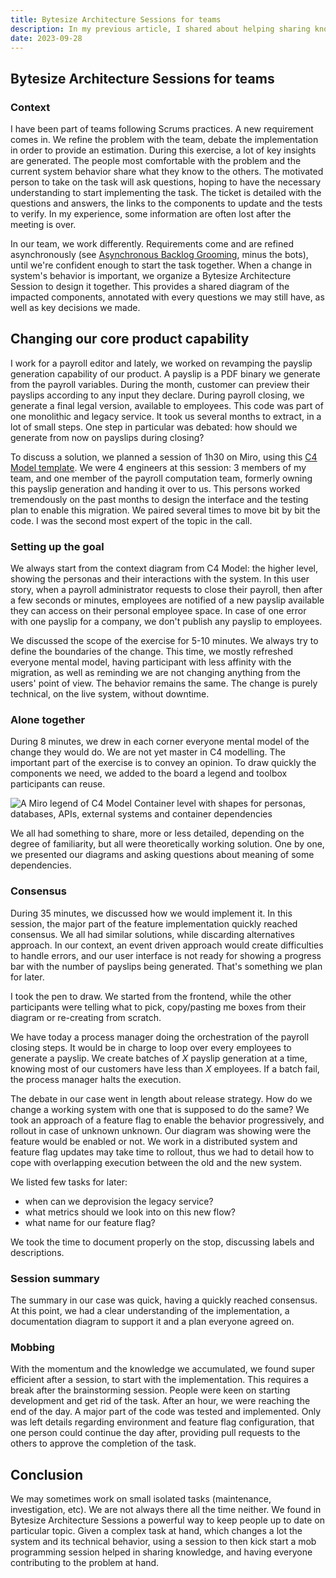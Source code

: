 ```yaml
---
title: Bytesize Architecture Sessions for teams
description: In my previous article, I shared about helping sharing knowledge and maintain documentation in a team. In this one, I go in details about the application of this framework within a team, telling the story of one our session
date: 2023-09-28
---
```


## Bytesize Architecture Sessions for teams

### Context

I have been part of teams following Scrums practices. A new requirement comes in. We refine the problem with the team,  debate the implementation in order to provide an estimation. During this exercise, a lot of key insights are generated. The people most comfortable with the problem and the current system behavior share what they know to the others. The motivated person to take on the task will ask questions, hoping to have the necessary understanding to start implementing the task. The ticket is detailed with the questions and answers, the links to the components to update and the tests to verify. In my experience, some information are often lost after the meeting is over.

<!-- Most of the time in my experience, questions rise during the development of the task. The person responsible of the task discovers edge cases, raise design questions and improvements. Follows a suite of exchange with the rest of the team, until the questions are answered and consensus reached. -->

In our team, we work differently. Requirements come and are refined asynchronously (see [Asynchronous Backlog Grooming](https://backstage.payfit.com/asynchronous-backlog-grooming/), minus the bots), until we're confident enough to start the task together. When a change in system's behavior is important, we organize a Bytesize Architecture Session to design it together. This provides a shared diagram of the impacted components, annotated with every questions we may still have, as well as key decisions we made.

## Changing our core product capability

I work for a payroll editor and lately, we worked on revamping the payslip generation capability of our product. A payslip is a PDF binary we generate from the payroll variables. During the month, customer can preview their payslips according to any input they declare. During payroll closing, we generate a final legal version, available to employees. This code was part of one monolithic and legacy service. It took us several months to extract, in a lot of small steps. One step in particular was debated: how should we generate from now on payslips during closing?

To discuss a solution, we planned a session of 1h30 on Miro, using this [C4 Model template](https://miro.com/miroverse/c4-model-getting-started-workshop/). We were 4 engineers at this session: 3 members of my team, and one member of the payroll computation team, formerly owning this payslip generation and handing it over to us. This persons worked tremendously on the past months to design the interface and the testing plan to enable this migration. We paired several times to move bit by bit the code. I was the second most expert of the topic in the call.

### Setting up the goal

We always start from the context diagram from C4 Model: the higher level, showing the personas and their interactions with the system. In this user story, when a payroll administrator requests to close their payroll, then after a few seconds or minutes, employees are notified of a new payslip available they can access on their personal employee space. In case of one error with one payslip for a company, we don't publish any payslip to employees.

We discussed the scope of the exercise for 5-10 minutes. We always try to define the boundaries of the change. This time, we mostly refreshed everyone mental model, having participant with less affinity with the migration, as well as reminding we are not changing anything from the users' point of view. The behavior remains the same. The change is purely technical, on the live system, without downtime.

### Alone together

During 8 minutes, we drew in each corner everyone mental model of the change they would do. We are not yet master in C4 modelling. The important part of the exercise is to convey an opinion. To draw quickly the components we need, we added to the board a legend and toolbox participants can reuse.

![A Miro legend of C4 Model Container level with shapes for personas, databases, APIs, external systems and container dependencies](/articles/3.alone-together-legend.png)

We all had something to share, more or less detailed, depending on the degree of familiarity, but all were theoretically working solution. One by one, we presented our diagrams and asking questions about meaning of some dependencies.

### Consensus

During 35 minutes, we discussed how we would implement it. In this session, the major part of the feature implementation quickly reached consensus. We all had similar solutions, while discarding alternatives approach. In our context, an event driven approach would create difficulties to handle errors, and our user interface is not ready for showing a progress bar with the number of payslips being generated. That's something we plan for later.

I took the pen to draw. We started from the frontend, while the other participants were telling what to pick, copy/pasting me boxes from their diagram or re-creating from scratch.

We have today a process manager doing the orchestration of the payroll closing steps. It would be in charge to loop over every employees to generate a payslip. We create batches of _X_ payslip generation at a time, knowing most of our customers have less than _X_ employees. If a batch fail, the process manager halts the execution.

The debate in our case went in length about release strategy. How do we change a working system with one that is supposed to do the same? We took an approach of a feature flag to enable the behavior progressively, and rollout in case of unknown unknown. Our diagram was showing were the feature would be enabled or not. We work in a distributed system and feature flag updates may take time to rollout, thus we had to detail how to cope with overlapping execution between the old and the new system.

We listed few tasks for later:

- when can we deprovision the legacy service?
- what metrics should we look into on this new flow?
- what name for our feature flag?

We took the time to document properly on the stop, discussing labels and descriptions.

### Session summary

The summary in our case was quick, having a quickly reached consensus. At this point, we had a clear understanding of the implementation, a documentation diagram to support it and a plan everyone agreed on.

### Mobbing

With the momentum and the knowledge we accumulated, we found super efficient after a session, to start with the implementation. This requires a break after the brainstorming session. People were keen on starting development and get rid of the task. After an hour, we were reaching the end of the day. A major part of the code was tested and implemented. Only was left details regarding environment and feature flag configuration, that one person could continue the day after, providing pull requests to the others to approve the completion of the task.

## Conclusion

We may sometimes work on small isolated tasks (maintenance, investigation, etc). We are not always there all the time neither. We found in Bytesize Architecture Sessions a powerful way to keep people up to date on particular topic. Given a complex task at hand, which changes a lot the system and its technical behavior, using a session to then kick start a mob programming session helped in sharing knowledge, and having everyone contributing to the problem at hand. 
